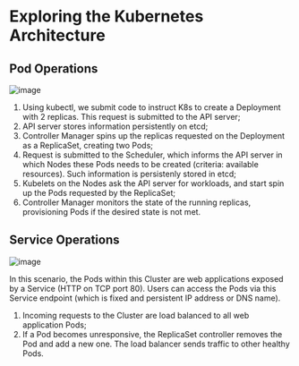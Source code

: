 # Exploring the Kubernetes Architecture

## Pod Operations

![image](https://user-images.githubusercontent.com/22382891/202746615-de210559-1f86-4f1a-a9ae-c2b5e36d3646.png)

1. Using kubectl, we submit code to instruct K8s to create a Deployment with 2 replicas. This request is submitted to the API server;
2. API server stores information persistently on etcd;
3. Controller Manager spins up the replicas requested on the Deployment as a ReplicaSet, creating two Pods;
4. Request is submitted to the Scheduler, which informs the API server in which Nodes these Pods needs to be created (criteria: available resources). Such information is persistenly stored in etcd;
5. Kubelets on the Nodes ask the API server for workloads, and start spin up the Pods requested by the ReplicaSet;
6. Controller Manager monitors the state of the running replicas, provisioning Pods if the desired state is not met.

## Service Operations

![image](https://user-images.githubusercontent.com/22382891/202750178-a64ae99a-cfda-41b1-8a9e-eaf4be305a48.png)

In this scenario, the Pods within this Cluster are web applications exposed by a Service (HTTP on TCP port 80). Users can access the Pods via this Service endpoint (which is fixed and persistent IP address or DNS name).

1. Incoming requests to the Cluster are load balanced to all web application Pods;
2. If a Pod becomes unresponsive, the ReplicaSet controller removes the Pod and add a new one. The load balancer sends traffic to other healthy Pods.